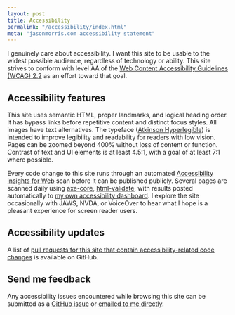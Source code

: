 ```yaml
---
layout: post
title: Accessibility
permalink: "/accessibility/index.html"
meta: "jasonmorris.com accessibility statement"
---
```


I genuinely care about accessibility. I want this site to be usable to the widest possible audience, regardless of technology or ability. This site strives to conform with level AA of the [Web Content Accessibility Guidelines (WCAG) 2.2](https://www.w3.org/TR/WCAG22/) as an effort toward that goal.

## Accessibility features

This site uses semantic HTML, proper landmarks, and logical heading order. It has bypass links before repetitive content and distinct focus styles. All images have text alternatives. The typeface ([Atkinson Hyperlegible](https://brailleinstitute.org/freefont)) is intended to improve legibility and readability for readers with low vision. Pages can be zoomed beyond 400% without loss of content or function. Contrast of text and UI elements is at least 4.5:1, with a goal of at least 7:1 where possible.

Every code change to this site runs through an automated [Accessibility insights for Web](https://accessibilityinsights.io/docs/web/overview/) scan before it can be published publicly. Several pages are scanned daily using [axe-core](https://github.com/dequelabs/axe-core), [html-validate](https://html-validate.org/), with results posted automatically to [my own accessibility dashboard](https://code.jasonmorris.com/accessibility/). I explore the site occasionally with JAWS, NVDA, or VoiceOver to hear what I hope is a pleasant experience for screen reader users.

## Accessibility updates

A list of [pull requests for this site that contain accessibility-related code changes](https://github.com/jsnmrs/jasonmorris/pulls?q=is%3Apr+label%3Aaccessibility) is available on GitHub.

## Send me feedback

Any accessibility issues encountered while browsing this site can be submitted as a [Git Hub issue](https://github.com/jsnmrs/jasonmorris/issues) or [emailed to me directly](mailto:hello@jasonmorris.com).
